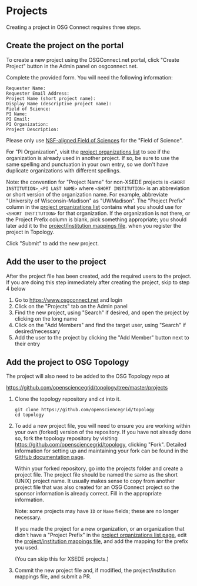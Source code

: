 # Projects

Creating a project in OSG Connect requires three steps.

## Create the project on the portal

To create a new project using the OSGConnect.net portal, click "Create Project" button in the 
Admin panel on osgconnect.net.

Complete the provided form. You will need the following information:

```
Requester Name: 
Requester Email Address: 
Project Name (short project name): 
Display Name (descriptive project name): 
Field of Science:
PI Name: 
PI Email:
PI Organization:
Project Description:
```

Please only use [NSF-aligned Field of Sciences](https://osp.unm.edu/pi-resources/nsf-research-classifications.html) 
for the "Field of Science".

For "PI Organization", visit the [project organizations list](https://topology.opensciencegrid.org/organizations)
to see if the organization is already used in another project.  If so, be sure to use the same spelling
and punctuation in your own entry, so we don't have duplicate organizations with different spellings.

Note: the convention for "Project Name" for non-XSEDE projects is `<SHORT INSTITUTION>_<PI LAST NAME>`
where `<SHORT INSTITUTION>` is an abbreviation or short version of the organization name.
For example, abbreviate "University of Wisconsin-Madison" as "UWMadison".
The "Project Prefix" column in the [project organizations list](https://topology.opensciencegrid.org/organizations)
contains what you should use for `<SHORT INSTITUTION>` for that organization.  If the organization is not
there, or the Project Prefix column is blank, pick something appropriate; you should later add it to the
[project/institution mappings file](https://github.com/opensciencegrid/topology/blob/master/mappings/project_institution.yaml).
when you register the project in Topology.

Click "Submit" to add the new project.

## Add the user to the project

After the project file has been created, add the required users to the project. 
If you are doing this step immediately after creating the project, skip to step 4 below

1. Go to https://www.osgconnect.net and login
2. Click on the "Projects" tab on the Admin panel
3. Find the new project, using "Search" if desired, and open the project by clicking on the long name
4. Click on the "Add Members" and find the target user, using "Search" if desired/necessary
5. Add the user to the project by clicking the "Add Member" button next to their entry


## Add the project to OSG Topology

The project will also need to be added to the OSG Topology repo at 

<https://github.com/opensciencegrid/topology/tree/master/projects>

1.  Clone the topology repository and `cd` into it.

        git clone https://github.com/opensciencegrid/topology
        cd topology

2.  To add a new project file, you will need to ensure you are working
    within your own (forked) version of the repository. If you have not already
    done so, fork the topology repository by visiting <https://github.com/opensciencegrid/topology>,
    clicking "Fork". Detailed information for setting up and maintaining your fork can be found
    in the [GitHub documentation page](../documentation/github.md).

    Within your forked repository, go into the projects folder and create a project file. 
    The project file should be named the same as the short (UNIX) project name. 
    It usually makes sense to copy from another project 
    file that was also created for an OSG Connect project so the 
    sponsor information is already correct.  Fill in the appropriate information.

    Note: some projects may have `ID` or `Name` fields; these are no longer necessary.

    If you made the project for a new organization, or an organization that didn't have a
    "Project Prefix" in the [project organizations list page](https://topology.opensciencegrid.org/organizations),
    edit the [project/institution mappings file](https://github.com/opensciencegrid/topology/blob/master/mappings/project_institution.yaml),
    and add the mapping for the prefix you used.

    (You can skip this for XSEDE projects.)

3.  Commit the new project file and, if modified, the project/institution mappings file, and submit a PR. 
